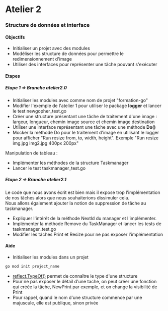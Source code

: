 # Atelier 2
### Structure de données et interface

#### Objectifs

* Initialiser un projet avec des modules
* Modéliser les structure de données pour permettre le redimensionnement d'image
* Utiliser des interfaces pour représenter une tâche pouvant s'exécuter

#### Etapes

##### Etape 1 => Branche atelier2.0

* Initialiser les modules avec comme nom de projet "formation-go"
* Modifier l'exemple de l'atelier 1 pour utiliser le package **logger** et lancer le test newgopher_test.go
* Créer une structure présentant une tâche de traitement d'une image : largeur, longueur, chemin image source et chemin image destination
* Utiliser une interface représentant une tâche avec une méthode **Do()**
* Mocker la méthode Do pour le traitement d'image en utilisant le logger pour afficher "Run resize from, to, width, height". Exemple "Run resize img.jpg img2.jpg 400px 200px"

Manipulation de tableau :
* Implémenter les méthodes de la structure Taskmanager
* Lancer le test taskmanager_test.go

##### Etape 2 => Branche atelier2.1

Le code que nous avons écrit est bien mais il expose trop l'implémentation de nos tâches alors que nous souhaiterions dissimuler cela.  
Nous allons également ajouter la notion de suppression de tâche au taskmanager.

* Expliquer l'intérêt de la méthode NextId du manager et l'implémenter.
* Implémenter la méthode Remove du TaskManager et lancer les tests de taskmanager_test.go
* Modifier les tâches Print et Resize pour ne pas exposer l'implémentation 


#### Aide
* Initialiser les modules dans un projet
```bash
go mod init project_name 
```
* [reflect.TypeOf()](https://pkg.go.dev/reflect#TypeOf) permet de connaître le type d'une structure
* Pour ne pas exposer le détail d'une tache, on peut créer une fonction qui créée la tâche, NewPrint par exemple, et on change la visibilité de Print
* Pour rappel, quand le nom d'une structure commence par une majuscule, elle est publique, sinon privée